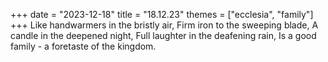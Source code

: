 +++
date = "2023-12-18"
title = "18.12.23"
themes = ["ecclesia", "family"]
+++
Like handwarmers in the bristly air,
Firm iron to the sweeping blade,
A candle in the deepened night,
Full laughter in the deafening rain,
Is a good family - a foretaste of the kingdom.
